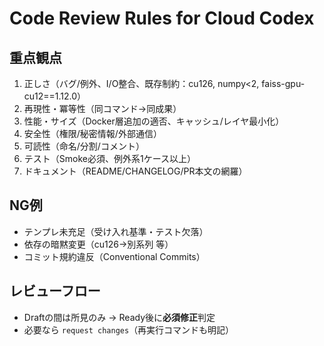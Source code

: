 # Code Review Rules for Cloud Codex

## 重点観点
1. 正しさ（バグ/例外、I/O整合、既存制約：cu126, numpy<2, faiss-gpu-cu12==1.12.0）
2. 再現性・冪等性（同コマンド→同成果）
3. 性能・サイズ（Docker層追加の適否、キャッシュ/レイヤ最小化）
4. 安全性（権限/秘密情報/外部通信）
5. 可読性（命名/分割/コメント）
6. テスト（Smoke必須、例外系1ケース以上）
7. ドキュメント（README/CHANGELOG/PR本文の網羅）

## NG例
- テンプレ未充足（受け入れ基準・テスト欠落）
- 依存の暗黙変更（cu126→別系列 等）
- コミット規約違反（Conventional Commits）

## レビューフロー
- Draftの間は所見のみ → Ready後に**必須修正**判定
- 必要なら `request changes`（再実行コマンドも明記）
